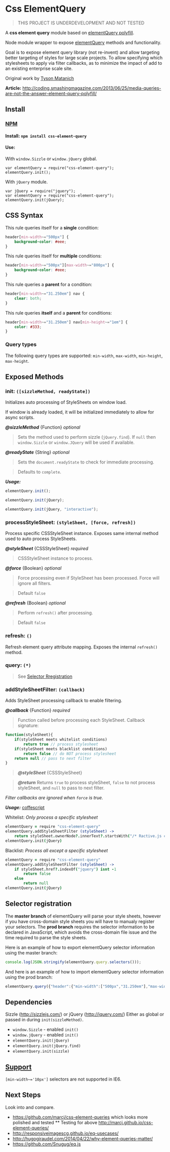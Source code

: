 # Css ElementQuery

> THIS PROJECT IS UNDERDEVELOPMENT AND NOT TESTED

A **css element query** module based on [elementQuery polyfill](https://github.com/tysonmatanich/elementQuery).

Node module wrapper to expose [elementQuery](https://github.com/tysonmatanich/elementQuery) methods and functionality.

Goal is to expose element query library (not re-invent) and allow targeting better targeting of styles for large scale projects. To allow specifying which stylesheets to apply via filter callbacks, as to minimize the impact of add to an existing enterprise scale site.

Original work by [Tyson Matanich](https://github.com/tysonmatanich)

**Article:** http://coding.smashingmagazine.com/2013/06/25/media-queries-are-not-the-answer-element-query-polyfill/

## Install

### [NPM](http://npmjs.org/)
#### Install: `npm install css-element-query`
#### Use:
With `window.Sizzle` or `window.jQuery` global.
```
var elementQuery = require("css-element-query");
elementQuery.init();
```
With `jQuery` module.
```
var jQuery = require("jquery");
var elementQuery = require("css-element-query");
elementQuery.init(jQuery);
```

## CSS Syntax
This rule queries itself for a **single** condition:
```css
header[min-width~="500px"] {
	background-color: #eee;
}
```

This rule queries itself for **multiple** conditions:
```css
header[min-width~="500px"][max-width~="800px"] {
	background-color: #eee;
}
```

This rule queries a **parent** for a condition:
```css
header[min-width~="31.250em"] nav {
	clear: both;
}
```

This rule queries **itself** and a **parent** for conditions:
```css
header[min-width~="31.250em"] nav[min-height~="1em"] {
	color: #333;
}
```

### Query types
The following query types are supported: `min-width`, `max-width`, `min-height`, `max-height`.


## Exposed Methods
### init: `([sizzleMethod, readyState])`
Initializes auto processing of StyleSheets on window load.

If window is already loaded, it will be initialized immediately to allow for async scripts.

***@sizzleMethod*** {Function} *optional*
>Sets the method used to perform sizzle (`jQuery.find`). If `null` then `window.Sizzle` or `window.JQuery` will be used if available.

***@readyState*** {String} *optional*
>Sets the `document.readyState` to check for immediate processing.

>Defaults to `complete`.

***Usage:***
```javascript
elementQuery.init();

elementQuery.init(jQuery);

elementQuery.init(jQuery, "interactive");
```

### processStyleSheet: `(styleSheet, [force, refresh])`
Process specific CSSStyleSheet instance. Exposes same internal method used to auto process StyleSheets.

***@styleSheet*** {CSSStyleSheet} *required*
>CSSStyleSheet instance to process.

***@force*** {Boolean} *optional*
>Force processing even if StyleSheet has been processed. Force will ignore all filters.

>Default `false`

***@refresh*** {Boolean} *optional*
>Perform `refresh()` after processing.

>Default `false`

### refresh: `()`
Refresh element query attribute mapping. Exposes the internal `refresh()` method.

### query: `(*)`
>See [Selector Rregistration](#selector-registration)

### addStyleSheetFilter: `(callback)`
Adds StyleSheet processing callback to enable filtering.

***@callback*** {Function} *required*
>Function called before processing each StyleSheet.
Callback signature:
```javascript
function(styleSheet){
	if(styleSheet meets whitelist conditions)
		return true // process stylesheet
	if(styleSheet meets blacklist conditions)
		return false // do NOT process stylesheet
	return null // pass to next filter
}
```
>***@styleSheet*** {CSSStyleSheet}

>***@return*** Returns `true` to process styleSheet, `false` to not process styleSheet, and `null` to pass to next filter.

*Filter callbacks are ignored when `force` is true.*

***Usage:*** [coffescript](http://coffeescript.org/)

Whitelist: *Only process a specific stylesheet*
```coffee
elementQuery = require "css-element-query"
elementQuery.addStyleSheetFilter (styleSheet) ->
	return styleSheet.ownerNode?.innerText?.startsWith("/* Ractive.js component styles */")
elementQuery.init(jQuery)
```
Blacklist: *Process all except a specific stylesheet*
```coffee
elementQuery = require "css-element-query"
elementQuery.addStyleSheetFilter (styleSheet) ->
	if styleSheet.href?.indexOf("jquery") isnt -1
		return false
	else
		return null
elementQuery.init(jQuery)
```

## Selector registration

The **master branch** of elementQuery will parse your style sheets, however if you have cross-domain style sheets you will have to manualy register your selectors. The **prod branch** requires the selector information to be declared in JavaScript, which avoids the cross-domain file issue and the time required to parse the style sheets.

Here is an example of how to export elementQuery selector information using the master branch:
```javascript
console.log(JSON.stringify(elementQuery.query.selectors()));
```

And here is an example of how to import elementQuery selector information using the prod branch:
```javascript
elementQuery.query({"header":{"min-width":["500px","31.250em"],"max-width":["800px"]}});
```

## Dependencies
Sizzle (http://sizzlejs.com/) or jQuery (http://jquery.com/)
Either as global or passed in during `init(sizzleMethod)`.
* `window.Sizzle` - enabled `init()`
* `window.jQuery` - enabled `init()`
* `elementQuery.init(jQuery)`
* `elementQuery.init(jQuery.find)`
* `elementQuery.init(sizzle)`


## [Support](https://github.com/tysonmatanich/elementQuery#support)

`[min-width~='10px']` selectors are not supported in IE6.

## Next Steps
Look into and compare.
* https://github.com/marcj/css-element-queries which looks more polished and tested
** Testing for above http://marcj.github.io/css-element-queries/
* http://responsiveimagescg.github.io/eq-usecases/
* http://hugogiraudel.com/2014/04/22/why-element-queries-matter/
* https://github.com/Snugug/eq.js
